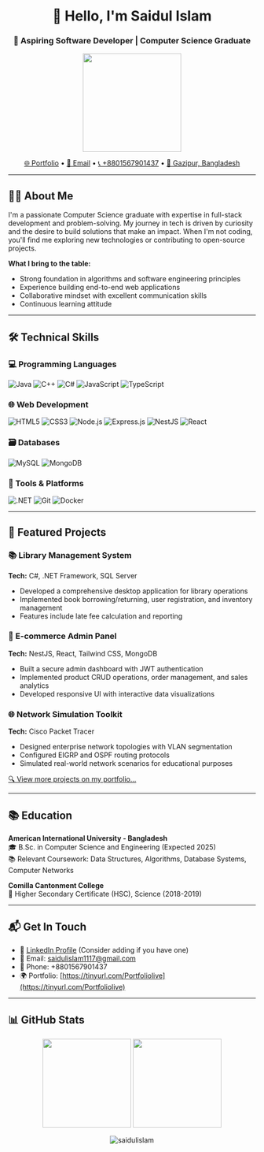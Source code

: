 <h1 align="center">👋 Hello, I'm Saidul Islam</h1>
<h3 align="center">🚀 Aspiring Software Developer | Computer Science Graduate</h3>

<div align="center">
  <img src="https://media.giphy.com/media/L1R1tvI9svkIWwpVYr/giphy.gif" width="200"/>
</div>

<p align="center">
  <a href="https://tinyurl.com/Portfoliolive" target="_blank">🌐 Portfolio</a> •
  <a href="mailto:saidulislam1117@gmail.com">📧 Email</a> •
  <a href="tel:+8801567901437">📞 +8801567901437</a> •
  <a href="https://maps.google.com/?q=Gazipur,Dhaka">📍 Gazipur, Bangladesh</a>
</p>

---

## 🧑‍💻 About Me

I'm a passionate Computer Science graduate with expertise in full-stack development and problem-solving. My journey in tech is driven by curiosity and the desire to build solutions that make an impact. When I'm not coding, you'll find me exploring new technologies or contributing to open-source projects.

**What I bring to the table:**
- Strong foundation in algorithms and software engineering principles
- Experience building end-to-end web applications
- Collaborative mindset with excellent communication skills
- Continuous learning attitude

---

## 🛠 Technical Skills

### 💻 Programming Languages
![Java](https://img.shields.io/badge/Java-ED8B00?style=for-the-badge&logo=openjdk&logoColor=white)
![C++](https://img.shields.io/badge/C%2B%2B-00599C?style=for-the-badge&logo=c%2B%2B&logoColor=white)
![C#](https://img.shields.io/badge/C%23-239120?style=for-the-badge&logo=c-sharp&logoColor=white)
![JavaScript](https://img.shields.io/badge/JavaScript-F7DF1E?style=for-the-badge&logo=javascript&logoColor=black)
![TypeScript](https://img.shields.io/badge/TypeScript-007ACC?style=for-the-badge&logo=typescript&logoColor=white)

### 🌐 Web Development
![HTML5](https://img.shields.io/badge/HTML5-E34F26?style=for-the-badge&logo=html5&logoColor=white)
![CSS3](https://img.shields.io/badge/CSS3-1572B6?style=for-the-badge&logo=css3&logoColor=white)
![Node.js](https://img.shields.io/badge/Node.js-339933?style=for-the-badge&logo=nodedotjs&logoColor=white)
![Express.js](https://img.shields.io/badge/Express.js-000000?style=for-the-badge&logo=express&logoColor=white)
![NestJS](https://img.shields.io/badge/NestJS-E0234E?style=for-the-badge&logo=nestjs&logoColor=white)
![React](https://img.shields.io/badge/React-20232A?style=for-the-badge&logo=react&logoColor=61DAFB)

### 🗃️ Databases
![MySQL](https://img.shields.io/badge/MySQL-4479A1?style=for-the-badge&logo=mysql&logoColor=white)
![MongoDB](https://img.shields.io/badge/MongoDB-47A248?style=for-the-badge&logo=mongodb&logoColor=white)

### 🔧 Tools & Platforms
![.NET](https://img.shields.io/badge/.NET-512BD4?style=for-the-badge&logo=dotnet&logoColor=white)
![Git](https://img.shields.io/badge/Git-F05032?style=for-the-badge&logo=git&logoColor=white)
![Docker](https://img.shields.io/badge/Docker-2496ED?style=for-the-badge&logo=docker&logoColor=white)

---

## 🚀 Featured Projects

### 📚 Library Management System
**Tech:** C#, .NET Framework, SQL Server  
- Developed a comprehensive desktop application for library operations
- Implemented book borrowing/returning, user registration, and inventory management
- Features include late fee calculation and reporting

### 🛒 E-commerce Admin Panel
**Tech:** NestJS, React, Tailwind CSS, MongoDB  
- Built a secure admin dashboard with JWT authentication
- Implemented product CRUD operations, order management, and sales analytics
- Developed responsive UI with interactive data visualizations

### 🌐 Network Simulation Toolkit
**Tech:** Cisco Packet Tracer  
- Designed enterprise network topologies with VLAN segmentation
- Configured EIGRP and OSPF routing protocols
- Simulated real-world network scenarios for educational purposes

[🔍 View more projects on my portfolio...](https://tinyurl.com/Portfoliolive)

---

## 📚 Education

**American International University - Bangladesh**  
🎓 B.Sc. in Computer Science and Engineering (Expected 2025)  
📚 Relevant Coursework: Data Structures, Algorithms, Database Systems, Computer Networks

**Comilla Cantonment College**  
🏫 Higher Secondary Certificate (HSC), Science (2018-2019)

---

## 📬 Get In Touch

- 💼 [LinkedIn Profile](https://linkedin.com/in/yourprofile) (Consider adding if you have one)
- 📧 Email: [saidulislam1117@gmail.com](mailto:saidulislam1117@gmail.com)
- 📱 Phone: +8801567901437
- 🌍 Portfolio: [https://tinyurl.com/Portfoliolive](https://tinyurl.com/Portfoliolive)

---

## 📊 GitHub Stats

<p align="center">
  <img height="180em" src="https://github-readme-stats.vercel.app/api?username=saidulislam&show_icons=true&theme=radical" />
  <img height="180em" src="https://github-readme-stats.vercel.app/api/top-langs/?username=saidulislam&layout=compact&theme=radical" />
</p>

<p align="center">
  <img src="https://komarev.com/ghpvc/?username=saidulislam&label=Profile%20views&color=0e75b6&style=flat" alt="saidulislam" /> 
</p>
